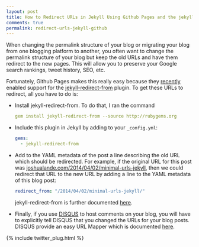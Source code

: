 ```yaml
---
layout: post
title: How to Redirect URLs in Jekyll Using Github Pages and the jekyll-redirect-from Plugin
comments: true
permalink: redirect-urls-jekyll-github
---
```


When changing the permalink structure of your blog or migrating
your blog from one blogging platform to another, you often want to
change the permalink structure of your blog but keep the old
URLs and have them redirect to the new pages.
This will allow you to preserve your 
Google search rankings, tweet history, SEO, etc.

Fortunately, Github Pages makes this really
easy because they
[recently](https://github.com/blog/1797-repository-metadata-and-plugin-support-for-github-pages)
enabled support for the
[jekyll-redirect-from](https://github.com/jekyll/jekyll-redirect-from)
plugin.  To get these URLs to redirect, all you have to do is:

* Install jekyll-redirect-from. To do that, I ran the command

  ```yaml
  gem install jekyll-redirect-from --source http://rubygems.org
  ```
  
* Include this plugin in Jekyll by adding to your `_config.yml`:

  ```yaml
  gems:
    - jekyll-redirect-from
  ```

* Add to the YAML metadata of the post a line describing the old URL which should
  be redirected.
  For example, if the
  original URL for this post was
  [joshualande.com/2014/04/02/minimal-urls-jekyll](joshualande.com/2014/04/02/minimal-urls-jekyll),
  then we could redirect that URL to the new URL 
  by adding a line to the YAML metadata of this blog post:
  
  ```yaml
  redirect_from: "/2014/04/02/minimal-urls-jekyll/"
  ```
  
  jekyll-redirect-from is further documented [here](https://help.github.com/articles/redirects-on-github-pages).

* Finally, if you use [DISQUS](http://disqus.com/) to host comments
  on your blog, you will have to explicitly tell DISQUS that you
  changed the URLs for your blog posts.  DISQUS provide an easy URL
  Mapper which is documented
  [here](http://help.disqus.com/customer/portal/articles/912757-url-mapper).

{% include twitter_plug.html %}
